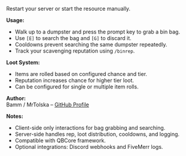 Restart your server or start the resource manually.

**Usage:**  
- Walk up to a dumpster and press the prompt key to grab a bin bag.  
- Use `[E]` to search the bag and `[G]` to discard it.  
- Cooldowns prevent searching the same dumpster repeatedly.  
- Track your scavenging reputation using `/binrep`.

**Loot System:**  
- Items are rolled based on configured chance and tier.  
- Reputation increases chance for higher tier loot.  
- Can be configured for single or multiple item rolls.

**Author:**  
Bamm / MrTolska – [GitHub Profile](https://github.com/MrTolska)

**Notes:**  
- Client-side only interactions for bag grabbing and searching.  
- Server-side handles rep, loot distribution, cooldowns, and logging.  
- Compatible with QBCore framework.  
- Optional integrations: Discord webhooks and FiveMerr logs.
